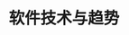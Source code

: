 ---
layout: post-index
permalink: /tech/
category: tech
title: 软件技术与趋势
tagline: 博文列表
tags: [软件,trend]
---